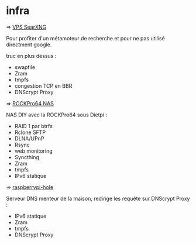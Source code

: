 # infra

=> [VPS SearXNG](./vps%20searxng/installation.txt)

Pour profiter d'un métamoteur de recherche et pour ne pas utilisé directment google.

truc en plus dessus :
 - swapfile
 - Zram
 - tmpfs
 - congestion TCP en BBR
 - DNScrypt Proxy

=> [ROCKPro64 NAS](./ROCKPro64%20NAS/DietPi.txt)

NAS DIY avec la ROCKPro64 sous Dietpi :
 - RAID 1 par btrfs
 - Rclone SFTP
 - DLNA/UPnP
 - Rsync
 - web monitoring
 - Syncthing
 - Zram
 - tmpfs
 - IPv6 statique

=> [raspberrypi-hole](./raspberry%20pi-hole/pi-hole%20dnscrypt-proxy.txt)

Serveur DNS menteur de la maison, redirige les requête sur DNScrypt Proxy :
 - IPv6 statique
 - Zram
 - tmpfs
 - DNScrypt Proxy
